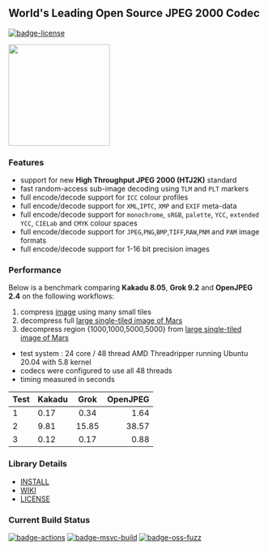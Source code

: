 ## World's Leading Open Source JPEG 2000 Codec

[![badge-license]][link-license]

<span>
 <a href="https://jpeg.org/jpeg2000/index.html" target="_blank">
  <img src="https://jpeg.org/images/jpeg2000-logo.svg" width=200, height=200 />
 </a>
</span>
<p>


### Features

* support for new **High Throughput JPEG 2000 (HTJ2K)** standard
* fast random-access sub-image decoding using `TLM` and `PLT` markers
* full encode/decode support for `ICC` colour profiles
* full encode/decode support for `XML`,`IPTC`, `XMP` and `EXIF` meta-data
* full encode/decode support for `monochrome`, `sRGB`, `palette`, `YCC`, `extended YCC`, `CIELab` and `CMYK` colour spaces
* full encode/decode support for `JPEG`,`PNG`,`BMP`,`TIFF`,`RAW`,`PNM` and `PAM` image formats
* full encode/decode support for 1-16 bit precision images

### Performance

Below is a benchmark comparing **Kakadu 8.05**, **Grok 9.2** and **OpenJPEG 2.4**
on the following workflows:

1. compress [image](https://github.com/GrokImageCompression/grok-test-data/blob/master/input/nonregression/Bretagne2.ppm) using many small tiles
1. decompress full [large single-tiled image of Mars](http://hirise-pds.lpl.arizona.edu/PDS/RDR/ESP/ORB_011200_011299/ESP_011277_1825/ESP_011277_1825_RED.JP2)
1. decompress region {1000,1000,5000,5000} from [large single-tiled image of Mars](http://hirise-pds.lpl.arizona.edu/PDS/RDR/ESP/ORB_011200_011299/ESP_011277_1825/ESP_011277_1825_RED.JP2)

* test system : 24 core / 48 thread AMD Threadripper
running Ubuntu 20.04 with 5.8 kernel
* codecs were configured to use all 48 threads
* timing measured in seconds

| Test | Kakadu | Grok     | OpenJPEG  |
| :---- | :----- | :------: | --------: |
| 1     | 0.17   | 0.34     | 1.64      |
| 2     | 9.81   | 15.85    | 38.57     |
| 3     | 0.12   | 0.17     | 0.88      |

### Library Details

* [INSTALL](https://github.com/GrokImageCompression/grok/blob/master/INSTALL.md)
* [WIKI](https://github.com/GrokImageCompression/grok/wiki)
* [LICENSE][link-license]

### Current Build Status
[![badge-actions]][link-actions]
[![badge-msvc-build]][link-msvc-build]
[![badge-oss-fuzz]][link-oss-fuzz]  

[badge-license]: https://img.shields.io/badge/License-AGPL%20v3-blue.svg "AGPL 3.0"
[link-license]: https://github.com/GrokImageCompression/grok/blob/master/LICENSE "AGPL 3.0"
[badge-actions]: https://github.com/GrokImageCompression/grok/actions/workflows/cmake.yml/badge.svg "Actions Build"
[link-actions]: https://github.com/GrokImageCompression/grok/actions "Actions Build"
[badge-msvc-build]: https://ci.appveyor.com/api/projects/status/github/GrokImageCompression/grok?branch=master&svg=true "Windows Build"
[link-msvc-build]: https://ci.appveyor.com/project/boxerab/grok/branch/master "Windows Build"
[badge-oss-fuzz]: https://oss-fuzz-build-logs.storage.googleapis.com/badges/grok.svg "Fuzzing Status"
[link-oss-fuzz]: https://bugs.chromium.org/p/oss-fuzz/issues/list?sort=-opened&can=1&q=proj:grok "Fuzzing Status"
